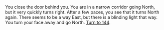You close the door behind you. You are in a
narrow corridor going North, but it very
quickly turns right. After a few paces, you see
that it turns North again. There seems to be a
way East, but there is a blinding light that way.
You turn your face away and go North. 
[Turn to 144](144).
